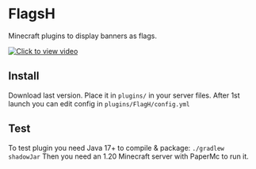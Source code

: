 # FlagsH
Minecraft plugins to display banners as flags.

[![Click to view video](https://img.youtube.com/vi/94QfPndYXYM/maxresdefault.jpg)](https://youtu.be/94QfPndYXYM)


## Install
Download last version.
Place it in `plugins/` in your server files.
After 1st launch you can edit config in `plugins/FlagH/config.yml`

## Test
To test plugin you need Java 17+ to compile & package: `./gradlew shadowJar`
Then you need an 1.20 Minecraft server with PaperMc to run it.
